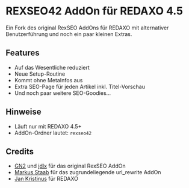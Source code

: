 REXSEO42 AddOn für REDAXO 4.5
=============================

Ein Fork des original RexSEO AddOns für REDAXO mit alternativer Benutzerführung und noch ein paar kleinen Extras.

Features
--------

* Auf das Wesentliche reduziert
* Neue Setup-Routine
* Kommt ohne MetaInfos aus
* Extra SEO-Page für jeden Artikel inkl. Titel-Vorschau
* Und noch paar weitere SEO-Goodies...

Hinweise
--------

* Läuft nur mit REDAXO 4.5+
* AddOn-Ordner lautet: `rexseo42`

Credits
-------

* [GN2](https://github.com/gn2netwerk) und [jdlx](https://github.com/jdlx) für das original RexSEO AddOn
* [Markus Staab](https://github.com/staabm) für das zugrundeliegende url_rewrite AddOn
* [Jan Kristinus](http://github.com/dergel) für REDAXO

